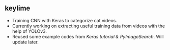 ## keylime
- Training CNN with Keras to categorize cat videos.
- Currently working on extracting useful training data from videos with the help of YOLOv3.
- Reused some example codes from _Keras tutorial & PyImageSearch_. Will update later.
